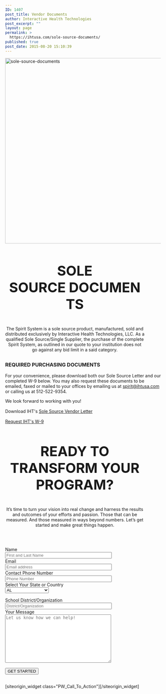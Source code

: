 ```yaml
---
ID: 1407
post_title: Vendor Documents
author: Interactive Health Technologies
post_excerpt: ""
layout: page
permalink: >
  https://ihtusa.com/sole-source-documents/
published: true
post_date: 2015-08-20 15:10:39
---
```

<div id="pl-1407"  class="panel-layout" ><div id="pg-1407-0"  class="panel-grid panel-no-style" ><div id="pgc-1407-0-0"  class="panel-grid-cell"  data-weight="1" ><div id="panel-1407-0-0-0" class="so-panel widget widget_black-studio-tinymce widget_black_studio_tinymce panel-first-child panel-last-child" data-index="0" data-style="{&quot;background_display&quot;:&quot;tile&quot;,&quot;featured_widgets&quot;:&quot;&quot;,&quot;bigger_title&quot;:&quot;&quot;}" ><div class="textwidget"><p><img class="aligncenter size-full wp-image-1411" src="https://ihtusa.com/wp-content/uploads/2015/08/sole-source-documents.jpg" alt="sole-source-documents" width="1920" height="600" /></p></div></div></div></div><div id="pg-1407-1"  class="panel-grid panel-no-style"  data-style="{&quot;background_display&quot;:&quot;tile&quot;}" ><div id="pgc-1407-1-0"  class="panel-grid-cell panel-grid-cell-empty"  data-weight="0.049751243782" ></div><div id="pgc-1407-1-1"  class="panel-grid-cell panel-grid-cell-mobile-last"  data-weight="0.900497512436" ><div id="panel-1407-1-1-0" class="so-panel widget widget_black-studio-tinymce widget_black_studio_tinymce panel-first-child panel-last-child" data-index="1" data-style="{&quot;background_image_attachment&quot;:false,&quot;background_display&quot;:&quot;tile&quot;,&quot;featured_widgets&quot;:&quot;&quot;,&quot;bigger_title&quot;:true}" ><div class="widget-title--big panel-widget-style panel-widget-style-for-1407-1-1-0" ><div class="textwidget"><h3 style="font-size: 44px; text-align: center;">SOLE SOURCE DOCUMENTS</h3><p style="text-align: center;">The Spirit System is a sole source product, manufactured, sold and distributed exclusively by Interactive Health Technologies, LLC. As a qualified Sole Source/Single Supplier, the purchase of the complete Spirit System, as outlined in our quote to your institution does not go against any bid limit in a said category.</p></div></div></div></div><div id="pgc-1407-1-2"  class="panel-grid-cell panel-grid-cell-empty"  data-weight="0.049751243782" ></div></div><div id="pg-1407-2"  class="panel-grid panel-no-style"  data-style="{&quot;background_display&quot;:&quot;tile&quot;}" ><div id="pgc-1407-2-0"  class="panel-grid-cell"  data-weight="1" ><div id="panel-1407-2-0-0" class="so-panel widget widget_black-studio-tinymce widget_black_studio_tinymce panel-first-child panel-last-child" data-index="2" data-style="{&quot;background_image_attachment&quot;:false,&quot;background_display&quot;:&quot;tile&quot;,&quot;featured_widgets&quot;:&quot;&quot;,&quot;bigger_title&quot;:&quot;&quot;}" ><div class="textwidget"><h3>REQUIRED PURCHASING DOCUMENTS</h3>
For your convenience, please download both our Sole Source Letter and our completed W-9 below. You may also request these documents to be emailed, faxed or mailed to your offices by emailing us at <a href="mailto:spirit@ihtusa.com">spirit@ihtusa.com</a> or calling us at 512-522-9354.

We look forward to working with you!

<span style="line-height: 1.5;">Download IHT's </span><a style="line-height: 1.5;" href="https://drive.google.com/file/d/0B1ZWXUKH_UGfSU9XMWlsT0tLOG8/view">Sole Source Vendor Letter</a>

<a href="http://ihtusa.com/contact">Request IHT's W-9</a></div></div></div></div><div id="pg-1407-3"  class="panel-grid panel-no-style"  data-style="{&quot;background_display&quot;:&quot;tile&quot;}" ><div id="pgc-1407-3-0"  class="panel-grid-cell panel-grid-cell-empty"  data-weight="0.049751243782" ></div><div id="pgc-1407-3-1"  class="panel-grid-cell panel-grid-cell-mobile-last"  data-weight="0.900497512436" ><div id="panel-1407-3-1-0" class="so-panel widget widget_black-studio-tinymce widget_black_studio_tinymce panel-first-child panel-last-child" data-index="3" data-style="{&quot;background_display&quot;:&quot;tile&quot;,&quot;featured_widgets&quot;:&quot;&quot;,&quot;bigger_title&quot;:true}" ><div class="widget-title--big panel-widget-style panel-widget-style-for-1407-3-1-0" ><div class="textwidget"><h3 style="text-align: center; font-size: 44px;">READY TO TRANSFORM YOUR PROGRAM?</h3><div class="lc"><p style="text-align: center;">It’s time to turn your vision into real change and harness the results and outcomes of your efforts and passion. Those that can be measured. And those measured in ways beyond numbers. Let’s get started and make great things happen.</p></div><div class="rc"> </div><div class="rc"> </div><p style="text-align: center;"><div role="form" class="wpcf7" id="wpcf7-f313-o1" lang="en-US" dir="ltr">
<div class="screen-reader-response"></div>
<form action="/wp-admin/post.php#wpcf7-f313-o1" method="post" class="wpcf7-form" novalidate="novalidate">
<div style="display: none;">
<input type="hidden" name="_wpcf7" value="313" />
<input type="hidden" name="_wpcf7_version" value="5.0.1" />
<input type="hidden" name="_wpcf7_locale" value="en_US" />
<input type="hidden" name="_wpcf7_unit_tag" value="wpcf7-f313-o1" />
<input type="hidden" name="_wpcf7_container_post" value="0" />
</div>
<div class="contact-form-small">
<div class="row">
<div class="col-xs-12  col-md-6">
Name<br />
      <span class="wpcf7-form-control-wrap your-name"><input type="text" name="your-name" value="" size="40" class="wpcf7-form-control wpcf7-text wpcf7-validates-as-required" aria-required="true" aria-invalid="false" placeholder="First and Last Name" /></span><br />
Email<br />
      <span class="wpcf7-form-control-wrap your-email"><input type="email" name="your-email" value="" size="40" class="wpcf7-form-control wpcf7-text wpcf7-email wpcf7-validates-as-required wpcf7-validates-as-email" aria-required="true" aria-invalid="false" placeholder="Email address" /></span><br />
Contact Phone Number<br />
<span class="wpcf7-form-control-wrap your-tel"><input type="tel" name="your-tel" value="" size="40" class="wpcf7-form-control wpcf7-text wpcf7-tel wpcf7-validates-as-required wpcf7-validates-as-tel" aria-required="true" aria-invalid="false" placeholder="Phone Number" /></span><br />
Select Your State or Country<br />
<span class="wpcf7-form-control-wrap state"><select name="state" class="wpcf7-form-control wpcf7-select wpcf7-validates-as-required" aria-required="true" aria-invalid="false"><option value="AL">AL</option><option value="AK">AK</option><option value="AZ">AZ</option><option value="AR">AR</option><option value="CA">CA</option><option value="CO">CO</option><option value="CT">CT</option><option value="DE">DE</option><option value="FL">FL</option><option value="GA">GA</option><option value="HI">HI</option><option value="ID">ID</option><option value="IL">IL</option><option value="IN">IN</option><option value="IA">IA</option><option value="KS">KS</option><option value="KY">KY</option><option value="LA">LA</option><option value="ME">ME</option><option value="MD">MD</option><option value="MA">MA</option><option value="MI">MI</option><option value="MN">MN</option><option value="MS">MS</option><option value="MO">MO</option><option value="MT">MT</option><option value="NE">NE</option><option value="NV">NV</option><option value="NH">NH</option><option value="NJ">NJ</option><option value="NM">NM</option><option value="NY">NY</option><option value="NC">NC</option><option value="ND">ND</option><option value="OH">OH</option><option value="OK">OK</option><option value="OR">OR</option><option value="PA">PA</option><option value="RI">RI</option><option value="SC">SC</option><option value="SD">SD</option><option value="TN">TN</option><option value="TX">TX</option><option value="UT">UT</option><option value="VT">VT</option><option value="VA">VA</option><option value="WA">WA</option><option value="Washington D.C.">Washington D.C.</option><option value="WV">WV</option><option value="WI">WI</option><option value="WY">WY</option><option value="CANADA">CANADA</option><option value="BERMUDA">BERMUDA</option><option value="AUSTRALIA">AUSTRALIA</option><option value="UNITED KINGDOM">UNITED KINGDOM</option><option value="SOUTH AFRICA">SOUTH AFRICA</option><option value="International - Other">International - Other</option></select></span></p></div>
<div class="col-xs-12  col-md-6">
School District/Organization<br />
        <span class="wpcf7-form-control-wrap your-subject"><input type="text" name="your-subject" value="" size="40" class="wpcf7-form-control wpcf7-text wpcf7-validates-as-required" aria-required="true" aria-invalid="false" placeholder="District/Organization" /></span><br />
Your Message<br />
        <span class="wpcf7-form-control-wrap your-message"><textarea name="your-message" cols="40" rows="10" class="wpcf7-form-control wpcf7-textarea wpcf7-validates-as-required" aria-required="true" aria-invalid="false" placeholder="Let us know how we can help!"></textarea></span><br />
<span id="hp5abcf837416ae" class="wpcf7-form-control-wrap emailiht-120-wrap" style="display:none !important; visibility:hidden !important;"><label  class="hp-message">Please leave this field empty.</label><input class="wpcf7-form-control wpcf7-text"  type="text" name="emailiht-120" value="" size="40" tabindex="-1" autocomplete="nope" /></span>
    </div>
<div class="col-xs-12  col-md-12">
<input type='hidden' id="zc_gad" name="zc_gad" value=""/><br />
      <input type="submit" value="GET STARTED" class="wpcf7-form-control wpcf7-submit btn btn-primary pull-right" />
    </div>
</p></div>
</div>
<div class="wpcf7-response-output wpcf7-display-none"></div></form></div></p></div></div></div></div><div id="pgc-1407-3-2"  class="panel-grid-cell panel-grid-cell-empty"  data-weight="0.049751243782" ></div></div><div id="pg-1407-4"  class="panel-grid panel-no-style" ><div id="pgc-1407-4-0"  class="panel-grid-cell"  data-weight="1" ><div id="panel-1407-4-0-0" class="so-panel widget widget_pw_call_to_action widget-call-to-action panel-first-child panel-last-child" data-index="4" data-style="{&quot;background_display&quot;:&quot;tile&quot;,&quot;featured_widgets&quot;:&quot;&quot;,&quot;bigger_title&quot;:&quot;&quot;}" >[siteorigin_widget class="PW_Call_To_Action"]<input type="hidden" value="{&quot;instance&quot;:{&quot;text&quot;:&quot;&quot;,&quot;button_text&quot;:&quot;&lt;a href=\&quot;#TOP\&quot;&gt;BACK TO TOP&lt;\/a&gt;&quot;},&quot;args&quot;:{&quot;before_widget&quot;:&quot;&lt;div id=\&quot;panel-1407-4-0-0\&quot; class=\&quot;so-panel widget widget_pw_call_to_action widget-call-to-action panel-first-child panel-last-child\&quot; data-index=\&quot;4\&quot; data-style=\&quot;{&amp;quot;background_display&amp;quot;:&amp;quot;tile&amp;quot;,&amp;quot;featured_widgets&amp;quot;:&amp;quot;&amp;quot;,&amp;quot;bigger_title&amp;quot;:&amp;quot;&amp;quot;}\&quot; &gt;&quot;,&quot;after_widget&quot;:&quot;&lt;\/div&gt;&quot;,&quot;before_title&quot;:&quot;&lt;h3 class=\&quot;widget-title\&quot;&gt;&lt;span class=\&quot;widget-title__inline\&quot;&gt;&quot;,&quot;after_title&quot;:&quot;&lt;\/span&gt;&lt;\/h3&gt;&quot;,&quot;widget_id&quot;:&quot;widget-4-0-0&quot;}}" />[/siteorigin_widget]</div></div></div></div>

<style type="text/css" class="panels-style" data-panels-style-for-post="1407">@import url(https://ihtusa.com/wp-content/plugins/siteorigin-panels/css/front-flex.min.css); #pgc-1407-0-0 , #pgc-1407-2-0 , #pgc-1407-4-0 { width:100%;width:calc(100% - ( 0 * 30px ) ) } #pg-1407-0 , #pg-1407-1 , #pg-1407-2 , #pg-1407-3 , #pl-1407 .so-panel { margin-bottom:30px } #pgc-1407-1-0 , #pgc-1407-1-2 , #pgc-1407-3-0 , #pgc-1407-3-2 { width:4.9751%;width:calc(4.9751% - ( 0.950248756218 * 30px ) ) } #pgc-1407-1-1 , #pgc-1407-3-1 { width:90.0498%;width:calc(90.0498% - ( 0.099502487564 * 30px ) ) } #pl-1407 .so-panel:last-child { margin-bottom:0px } @media (max-width:780px){ #pg-1407-0.panel-no-style, #pg-1407-0.panel-has-style > .panel-row-style , #pg-1407-1.panel-no-style, #pg-1407-1.panel-has-style > .panel-row-style , #pg-1407-2.panel-no-style, #pg-1407-2.panel-has-style > .panel-row-style , #pg-1407-3.panel-no-style, #pg-1407-3.panel-has-style > .panel-row-style , #pg-1407-4.panel-no-style, #pg-1407-4.panel-has-style > .panel-row-style { -webkit-flex-direction:column;-ms-flex-direction:column;flex-direction:column } #pg-1407-0 .panel-grid-cell , #pg-1407-1 .panel-grid-cell , #pg-1407-2 .panel-grid-cell , #pg-1407-3 .panel-grid-cell , #pg-1407-4 .panel-grid-cell { margin-right:0 } #pg-1407-0 .panel-grid-cell , #pg-1407-1 .panel-grid-cell , #pg-1407-2 .panel-grid-cell , #pg-1407-3 .panel-grid-cell , #pg-1407-4 .panel-grid-cell { width:100% } #pgc-1407-1-0 , #pgc-1407-1-1 , #pgc-1407-3-0 , #pgc-1407-3-1 { margin-bottom:30px } #pl-1407 .panel-grid-cell { padding:0 } #pl-1407 .panel-grid .panel-grid-cell-empty { display:none } #pl-1407 .panel-grid .panel-grid-cell-mobile-last { margin-bottom:0px }  } </style>